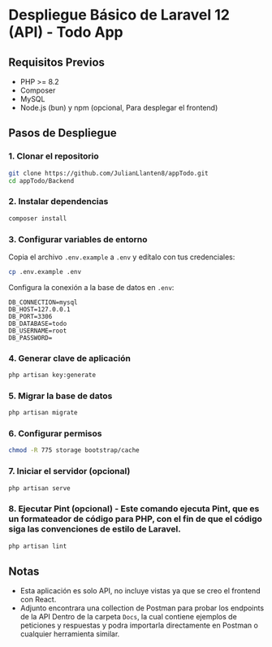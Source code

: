 # Despliegue Básico de Laravel 12 (API) - Todo App

## Requisitos Previos

- PHP >= 8.2
- Composer
- MySQL
- Node.js (bun) y npm (opcional, Para desplegar el frontend)

## Pasos de Despliegue

### 1. Clonar el repositorio

```bash
git clone https://github.com/JulianLlanten8/appTodo.git
cd appTodo/Backend
```

### 2. Instalar dependencias

```bash
composer install
```

### 3. Configurar variables de entorno

Copia el archivo `.env.example` a `.env` y edítalo con tus credenciales:

```bash
cp .env.example .env
```

Configura la conexión a la base de datos en `.env`:

```
DB_CONNECTION=mysql
DB_HOST=127.0.0.1
DB_PORT=3306
DB_DATABASE=todo
DB_USERNAME=root
DB_PASSWORD=
```

### 4. Generar clave de aplicación

```bash
php artisan key:generate
```

### 5. Migrar la base de datos

```bash
php artisan migrate
```

### 6. Configurar permisos

```bash
chmod -R 775 storage bootstrap/cache
```

### 7. Iniciar el servidor (opcional)

```bash
php artisan serve
```

### 8. Ejecutar Pint (opcional) - Este comando ejecuta Pint, que es un formateador de código para PHP, con el fin de que el código siga las convenciones de estilo de Laravel.
```bash
php artisan lint
```

## Notas

- Esta aplicación es solo API, no incluye vistas ya que se creo el frontend con React.
- Adjunto encontrara una collection de Postman para probar los endpoints de la API Dentro de la carpeta `Docs`, la cual contiene ejemplos de peticiones y respuestas y podra importarla directamente en Postman o cualquier herramienta similar.